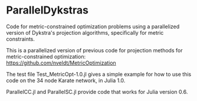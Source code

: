 # ParallelDykstras

Code for metric-constrained optimization problems using a parallelized version of Dykstra's projection algorithms, specifically for metric constraints. 

This is a parallelized version of previous code for projection methods for metric-constrained optimization: https://github.com/nveldt/MetricOptimization


The test file Test_MetricOpt-1.0.jl gives a simple example for how to use this code on the 34 node Karate network, in Julia 1.0.

ParallelCC.jl and ParallelSC.jl provide code that works for Julia version 0.6.
